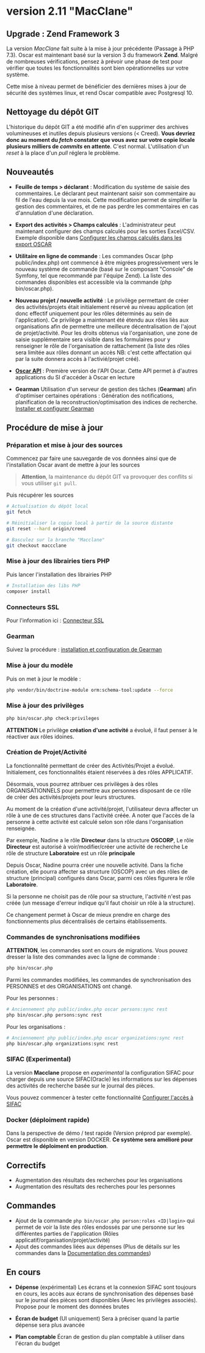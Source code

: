 # version 2.11 "MacClane"

## Upgrade : Zend Framework 3

La version *MacClane* fait suite à la mise à jour précédente (Passage à PHP 7.3). Oscar est maintenant basé sur la version 3 du framework **Zend**. Malgré de nombreuses vérifications, pensez à prévoir une phase de test pour vérifier que toutes les fonctionnalités sont bien opérationnelles sur votre système.

Cette mise à niveau permet de bénéficier des dernières mises à jour de sécurité des systèmes linux, et rend Oscar compatible avec Postgresql 10.

## Nettoyage du dépôt GIT

L'historique du dépôt GIT a été modifié afin d'en supprimer des archives volumineuses et inutiles depuis plusieurs versions (< Creed). **Vous devriez donc au moment du *fetch* constater que vous avez sur votre copie locale plusieurs milliers de *commits* en attente**. C'est normal. L'utilisation d'un *reset* à la place d'un *pull* réglera le problème.

## Nouveautés

 - **Feuille de temps > déclarant** :  Modification du système de saisie des commentaires. Le déclarant peut maintenant saisir son commentaire au fil de l'eau depuis la vue mois. Cette modification permet de simplifier la gestion des commentaires, et de ne pas perdre les commentaires en cas d'annulation d'une déclaration.

 - **Export des activités > Champs calculés** : L'administrateur peut maintenant configurer des champs calculés pour les sorties Excel/CSV. Exemple disponible dans [Configurer les champs calculés dans les export OSCAR](../activities-export.md)

 - **Utilitaire en ligne de commande** : Les commandes Oscar (php public/index.php) ont commencé à être migrées progressivement vers le nouveau système de commande (basé sur le composant "Console" de Symfony, tel que recommandé par l'équipe Zend). La liste des commandes disponibles est accessible via la commande (php bin/oscar.php).

 - **Nouveau projet / nouvelle activité** : Le privilège permettant de créer des activités/projets était initialement réservé au niveau application (et donc effectif uniquement pour les rôles déterminés au sein de l'application). Ce privilège a maintenant été étendu aux rôles liès aux organisations afin de permettre une meilleure décentralisation de l'ajout de projet/activité. Pour les droits obtenus via l'organisation, une zone de saisie supplémentaire sera visible dans les formulaires pour y renseigner le rôle de l'organisation de rattachement (la liste des rôles sera limitée aux rôles donnant un accès NB: c'est cette affectation qui par la suite donnera accès à l'activié/projet créé).
 
 - **[Oscar API](../config-api.md)** : Première version de l'API Oscar. Cette API permet à d'autres applications du SI d'accéder à Oscar en lecture 
 
 - **Gearman** Utilisation d'un serveur de gestion des tâches (**Gearman**) afin d'optimiser certaines opérations : Génération des notifications, planification de la reconstruction/optimisation des indices de recherche. [Installer et configurer Gearman](../config-gearman.md)
 
## Procédure de mise à jour

### Préparation et mise à jour des sources

Commencez par faire une sauvegarde de vos données ainsi que de l'installation Oscar avant de mettre à jour les sources

> **Attention**, la maintenance du dépôt GIT va provoquer des conflits si vous utiliser `git pull`.

Puis récupérer les sources

```bash
# Actualisation du dépôt local
git fetch

# Réinitialiser la copie local à partir de la source distante
git reset --hard origin/creed

# Basculez sur la branche "Macclane"
git checkout maccclane
```


### Mise à jour des librairies tiers PHP

Puis lancer l'installation des librairies PHP

```bash
# Installation des libs PHP
composer install
```

### Connecteurs SSL

Pour l'information ici : [Connecteur SSL](../connectors.md#connection-avec-certificat)

### Gearman

Suivez la procédure : [installation et configuration de Gearman](../config-gearman.md)

### Mise à jour du modèle

Puis on met à jour le modèle : 

```bash
php vendor/bin/doctrine-module orm:schema-tool:update --force
```

### Mise à jour des privilèges
 
```bash
php bin/oscar.php check:privileges
``` 

**ATTENTION** Le privilège **création d'une activité** a évolué, il faut penser à le réactiver aux rôles idoines.

### Création de Projet/Activité

La fonctionnalité permettant de créer des Activités/Projet a évolué. Initialement, ces fonctionnalités étaient réservées à des rôles APPLICATIF.

Désormais, vous pourrez attribuer ces privilèges à des rôles ORGANISATIONNELS pour permettre aux personnes disposant de ce rôle de créer des activités/projets pour leurs structures. 

Au moment de la création d'une activité/projet, l'utilisateur devra affecter un rôle à une de ces structures dans l'activité créée. A noter que l'accès de la personne à cette activité est calculé selon son rôle dans l'organisation renseignée.

Par exemple, Nadine a le rôle **Directeur** dans la structure **OSCORP**,
Le rôle **Directeur** est autorisé à voir/modifier/créer une activité de recherche
Le rôle de structure **Laboratoire** est un rôle **principale**

Depuis Oscar, Nadine pourra créer une nouvelle activité. Dans la fiche création, elle pourra affecter sa structure (OSCOP) avec un des rôles de structure (principal) configurés dans Oscar, parmi ces rôles figurera le rôle **Laboratoire**.

Si la personne ne choisit pas de rôle pour sa structure, l'activité n'est pas créée (un message d'erreur indique qu'il faut choisir un rôle à la structure).

Ce changement permet à Oscar de mieux prendre en charge des fonctionnements plus décentralisés de certains établissements.

### Commandes de synchronisations modifiées

**ATTENTION**, les commandes sont en cours de migrations. Vous pouvez dresser la liste des commandes avec la ligne de commande : 

```bash
php bin/oscar.php
```

Parmi les commandes modifiées, les commandes de synchronisation des PERSONNES et des ORGANISATIONS ont changé.


Pour les personnes : 

```bash
# Anciennement php public/index.php oscar persons:sync rest
php bin/oscar.php persons:sync rest
```

Pour les organisations : 

```bash
# Anciennement php public/index.php oscar organizations:sync rest
php bin/oscar.php organizations:sync rest
```

### SIFAC (Experimental)
La version **Macclane** propose en *experimental* la configuration SIFAC pour charger depuis une source SIFAC(Oracle) les informations sur les dépenses des activités de recherche basée sur le journal des pièces.

Vous pouvez commencer à tester cette fonctionnalité [Configurer l'accès à SIFAC](../config-sifac.md) 

### Docker  (déploiment rapide)
Dans la perspective de démo / test rapide (Version préprod par exemple). Oscar est disponible en version DOCKER. **Ce système sera amélioré pour permettre le déploiment en production**.
 
## Correctifs
 - Augmentation des résultats des recherches pour les organisations
 - Augmentation des résultats des recherches pour les personnes
 
## Commandes
 - Ajout de la commande `php bin/oscar.php person:roles <ID|login>` qui permet de voir la liste des rôles endossés par une personne sur les différentes parties de l'application (Rôles applicatif/organisation/projet/activité)
 - Ajout des commandes liées aux dépenses (Plus de détails sur les commandes dans la [Documentation des commandes](../commands/liste_des_commandes.md))

## En cours

 - **Dépense** (expérimental) Les écrans et la connexion SIFAC sont toujours en cours, les accès aux écrans de synchronisation des dépenses basé sur le journal des pièces sont disponibles (Avec les privilèges associés). Propose pour le moment des données brutes
 
 - **Écran de budget** (UI uniquement) Sera à préciser quand la partie dépense sera plus avancée
 
 - **Plan comptable** Écran de gestion du plan comptable à utiliser dans l'écran du budget
